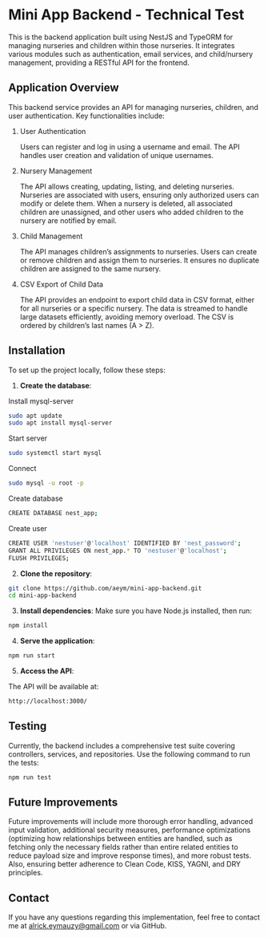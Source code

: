 # Mini App Backend - Technical Test

This is the backend application built using NestJS and TypeORM for managing nurseries and children within those nurseries. It integrates various modules such as authentication, email services, and child/nursery management, providing a RESTful API for the frontend.

## Application Overview
This backend service provides an API for managing nurseries, children, and user authentication. Key functionalities include:
1. User Authentication

    Users can register and log in using a username and email.
    The API handles user creation and validation of unique usernames.

2. Nursery Management

    The API allows creating, updating, listing, and deleting nurseries.
    Nurseries are associated with users, ensuring only authorized users can modify or delete them.
    When a nursery is deleted, all associated children are unassigned, and other users who added children to the nursery are notified by email.

3. Child Management

    The API manages children’s assignments to nurseries.
    Users can create or remove children and assign them to nurseries.
    It ensures no duplicate children are assigned to the same nursery.

4. CSV Export of Child Data

    The API provides an endpoint to export child data in CSV format, either for all nurseries or a specific nursery.
    The data is streamed to handle large datasets efficiently, avoiding memory overload.
    The CSV is ordered by children’s last names (A > Z).

## Installation

To set up the project locally, follow these steps:

1. **Create the database**:

Install mysql-server
```bash
sudo apt update
sudo apt install mysql-server
```

Start server
```bash
sudo systemctl start mysql
```

Connect
```bash
sudo mysql -u root -p
```

Create database
```bash
CREATE DATABASE nest_app;
```

Create user
```bash
CREATE USER 'nestuser'@'localhost' IDENTIFIED BY 'nest_password';
GRANT ALL PRIVILEGES ON nest_app.* TO 'nestuser'@'localhost';
FLUSH PRIVILEGES;
```

2. **Clone the repository**:

```bash
git clone https://github.com/aeym/mini-app-backend.git
cd mini-app-backend
```

3. **Install dependencies**: Make sure you have Node.js installed, then run:

```bash
npm install
```

4. **Serve the application**:

```bash
npm run start
```

5. **Access the API**:

The API will be available at:

```bash
http://localhost:3000/
```

## Testing

Currently, the backend includes a comprehensive test suite covering controllers, services, and repositories. Use the following command to run the tests:

```bash
npm run test
```

## Future Improvements

Future improvements will include more thorough error handling, advanced input validation, additional security measures, performance optimizations (optimizing how relationships between entities are handled, such as fetching only the necessary fields rather than entire related entities to reduce payload size and improve response times), and more robust tests. Also, ensuring better adherence to Clean Code, KISS, YAGNI, and DRY principles.

## Contact

If you have any questions regarding this implementation, feel free to contact me at alrick.eymauzy@gmail.com or via GitHub.
